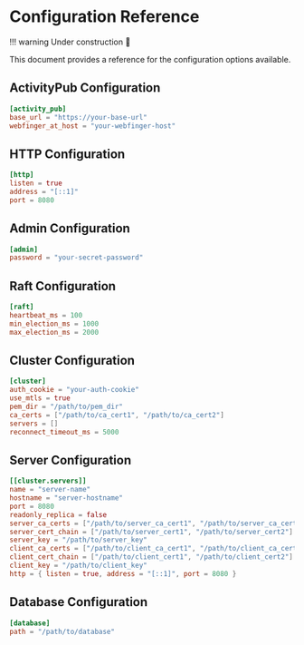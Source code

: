 # Configuration Reference

!!! warning
    Under construction 🚧

This document provides a reference for the configuration options available.

## ActivityPub Configuration
```toml
[activity_pub]
base_url = "https://your-base-url"
webfinger_at_host = "your-webfinger-host"
```

## HTTP Configuration
```toml
[http]
listen = true
address = "[::1]"
port = 8080
```

## Admin Configuration
```toml
[admin]
password = "your-secret-password"
```

## Raft Configuration
```toml
[raft]
heartbeat_ms = 100
min_election_ms = 1000
max_election_ms = 2000
```

## Cluster Configuration
```toml
[cluster]
auth_cookie = "your-auth-cookie"
use_mtls = true
pem_dir = "/path/to/pem_dir"
ca_certs = ["/path/to/ca_cert1", "/path/to/ca_cert2"]
servers = []
reconnect_timeout_ms = 5000
```

## Server Configuration
```toml
[[cluster.servers]]
name = "server-name"
hostname = "server-hostname"
port = 8080
readonly_replica = false
server_ca_certs = ["/path/to/server_ca_cert1", "/path/to/server_ca_cert2"]
server_cert_chain = ["/path/to/server_cert1", "/path/to/server_cert2"]
server_key = "/path/to/server_key"
client_ca_certs = ["/path/to/client_ca_cert1", "/path/to/client_ca_cert2"]
client_cert_chain = ["/path/to/client_cert1", "/path/to/client_cert2"]
client_key = "/path/to/client_key"
http = { listen = true, address = "[::1]", port = 8080 }
```

## Database Configuration
```toml
[database]
path = "/path/to/database"
```
